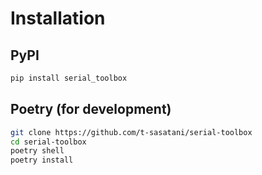 # Installation
## PyPI
```bash
pip install serial_toolbox
```

## Poetry (for development)
```bash
git clone https://github.com/t-sasatani/serial-toolbox
cd serial-toolbox
poetry shell
poetry install
```